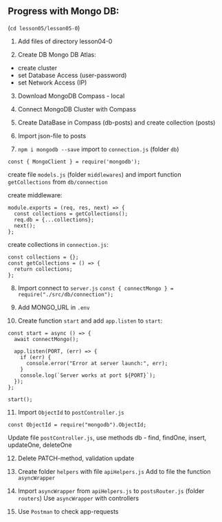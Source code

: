## Progress with Mongo DB:

(`cd lesson05/lesson05-0`)

1. Add files of directory lesson04-0

2. Create DB Mongo DB Atlas:

- create cluster
- set Database Access (user-password)
- set Network Access (IP)

3. Download MongoDB Compass - local

4. Connect MongoDB Cluster with Compass

5. Create DataBase in Compass (db-posts) and create collection (posts)

6. Import json-file to posts

7. `npm i mongodb --save`
   import to `connection.js` (folder `db`)

```
const { MongoClient } = require('mongodb');
```

create file `models.js` (folder `middlewares`) and import function `getCollections` from `db/connection`

create middleware:

```
module.exports = (req, res, next) => {
  const collections = getCollections();
  req.db = {...collections};
  next();
};
```

create collections in `connection.js`:

```
const collections = {};
const getCollections = () => {
  return collections;
};
```

8. Import connect to `server.js`
   `const { connectMongo } = require("./src/db/connection");`

9. Add MONGO_URL in `.env`

10. Create function `start` and add `app.listen` to `start`:

```
const start = async () => {
  await connectMongo();

  app.listen(PORT, (err) => {
    if (err) {
      console.error("Error at server launch:", err);
    }
    console.log(`Server works at port ${PORT}`);
  });
};

start();
```

11. Import `ObjectId` to `postController.js`

```
const ObjectId = require("mongodb").ObjectId;
```

Update file `postController.js`, use methods db - find, findOne, insert, updateOne, deleteOne

12. Delete PATCH-method, validation update

13. Create folder `helpers` with file `apiHelpers.js`
    Add to file the function `asyncWrapper`

14. Import `asyncWrapper` from `apiHelpers.js` to `postsRouter.js` (folder `routers`)
    Use `asyncWrapper` with controllers

15. Use `Postman` to check app-requests
